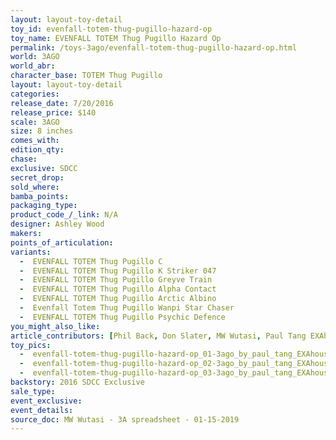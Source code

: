 ```yaml
---
layout: layout-toy-detail 
toy_id: evenfall-totem-thug-pugillo-hazard-op
toy_name: EVENFALL TOTEM Thug Pugillo Hazard Op
permalink: /toys-3ago/evenfall-totem-thug-pugillo-hazard-op.html
world: 3AGO
world_abr: 
character_base: TOTEM Thug Pugillo
layout: layout-toy-detail
categories: 
release_date: 7/20/2016
release_price: $140 
scale: 3AGO
size: 8 inches
comes_with: 
edition_qty: 
chase: 
exclusive: SDCC
secret_drop: 
sold_where: 
bamba_points: 
packaging_type: 
product_code_/_link: N/A
designer: Ashley Wood
makers: 
points_of_articulation: 
variants: 
  -  EVENFALL TOTEM Thug Pugillo C
  -  EVENFALL TOTEM Thug Pugillo K Striker 047
  -  EVENFALL TOTEM Thug Pugillo Greyve Train
  -  EVENFALL TOTEM Thug Pugillo Alpha Contact
  -  EVENFALL TOTEM Thug Pugillo Arctic Albino 
  -  Evenfall Totem Thug Pugillo Wanpi Star Chaser
  -  EVENFALL TOTEM Thug Pugillo Psychic Defence
you_might_also_like: 
article_contributors: [Phil Back, Don Slater, MW Wutasi, Paul Tang EXAhouse]
toy_pics: 
  -  evenfall-totem-thug-pugillo-hazard-op_01-3ago_by_paul_tang_EXAhouse.jpg
  -  evenfall-totem-thug-pugillo-hazard-op_02-3ago_by_paul_tang_EXAhouse.jpg
  -  evenfall-totem-thug-pugillo-hazard-op_03-3ago_by_paul_tang_EXAhouse.jpg
backstory: 2016 SDCC Exclusive
sale_type: 
event_exclusive: 
event_details: 
source_doc: MW Wutasi - 3A spreadsheet - 01-15-2019
---
```

